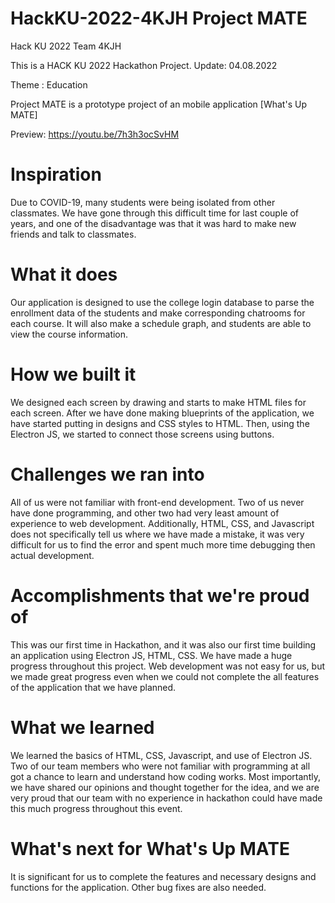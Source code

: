 # HackKU-2022-4KJH Project MATE
 Hack KU 2022 Team 4KJH

This is a HACK KU 2022 Hackathon Project.
Update: 04.08.2022

Theme : Education

Project MATE is a prototype project of an mobile application [What's Up MATE]

Preview: https://youtu.be/7h3h3ocSvHM

# Inspiration
Due to COVID-19, many students were being isolated from other classmates. We have gone through this difficult time for last couple of years, and one of the disadvantage was that it was hard to make new friends and talk to classmates.

# What it does
Our application is designed to use the college login database to parse the enrollment data of the students and make corresponding chatrooms for each course. It will also make a schedule graph, and students are able to view the course information.

# How we built it
We designed each screen by drawing and starts to make HTML files for each screen. After we have done making blueprints of the application, we have started putting in designs and CSS styles to HTML. Then, using the Electron JS, we started to connect those screens using buttons.

# Challenges we ran into
All of us were not familiar with front-end development. Two of us never have done programming, and other two had very least amount of experience to web development. Additionally, HTML, CSS, and Javascript does not specifically tell us where we have made a mistake, it was very difficult for us to find the error and spent much more time debugging then actual development.

# Accomplishments that we're proud of
This was our first time in Hackathon, and it was also our first time building an application using Electron JS, HTML, CSS. We have made a huge progress throughout this project. Web development was not easy for us, but we made great progress even when we could not complete the all features of the application that we have planned.

# What we learned
We learned the basics of HTML, CSS, Javascript, and use of Electron JS. Two of our team members who were not familiar with programming at all got a chance to learn and understand how coding works. Most importantly, we have shared our opinions and thought together for the idea, and we are very proud that our team with no experience in hackathon could have made this much progress throughout this event.

# What's next for What's Up MATE
It is significant for us to complete the features and necessary designs and functions for the application. Other bug fixes are also needed.
